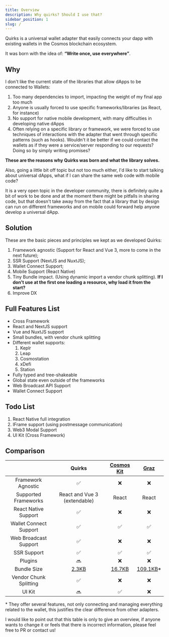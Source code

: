 ```yaml
---
title: Overview
description: Why quirks? Should I use that?
sidebar_position: 1
slug: /
---
```


Quirks is a universal wallet adapter that easily connects your dapp with existing wallets in the Cosmos blockchain ecosystem.

It was born with the idea of: **“Write once, use everywhere”**.

## Why

I don't like the current state of the libraries that allow dApps to be connected to Wallets:

1. Too many dependencies to import, impacting the weight of my final app too much
2. Anyone is usually forced to use specific frameworks/libraries (as React, for instance)
3. No support for native mobile development, with many difficulties in developing native dApps
4. Often relying on a specific library or framework, we were forced to use techniques of interactions with the adapter that went through specific patterns (such as hooks). Wouldn't it be better if we could contact the wallets as if they were a service/server responding to our requests? Doing so by simply writing promises?

**These are the reasons why Quirks was born and what the library solves.**

Also, going a little bit off topic but not too much either, I'd like to start talking about universal dApps, what if I can share the same web code with mobile code?

It is a very open topic in the developer community, there is definitely quite a bit of work to be done and at the moment there might be pitfalls in sharing code, but that doesn't take away from the fact that a library that by design can run on different frameworks and on mobile could forward help anyone develop a universal dApp.

## Solution

These are the basic pieces and principles we kept as we developed Quirks:

1. Framework agnostic (Support for React and Vue 3, more to come in the next future);
2. SSR Support (NextJS and NuxtJS);
3. Wallet Connect Support;
4. Mobile Support (React Native)
5. Tiny Bundle impact. (Using dynamic import a vendor chunk splitting). **If I don't use at the first one loading a resource, why load it from the start?**
6. Improve DX

## Full Features List

- Cross Framework
- React and NextJS support
- Vue and NuxtJS support
- Small bundles, with vendor chunk splitting
- Different wallet supports:
  1. Keplr
  2. Leap
  3. Cosmostation
  4. xDefi
  5. Station
- Fully typed and tree-shakeable
- Global state even outside of the frameworks
- Web Broadcast API Support
- Wallet Connect Support

## Todo List

1. React Native full integration
2. IFrame support (using postmessage communication)
3. Web3 Modal Support
4. UI Kit (Cross Framework)

## Comparison

|                        |                             Quirks                             |                  [Cosmos Kit](https://cosmoskit.com/)                   |                 [Graz](https://graz.sh/)                 |
| :--------------------: | :------------------------------------------------------------: | :---------------------------------------------------------------------: | :------------------------------------------------------: |
|   Framework Agnostic   |                               ✅                               |                                   ❌                                    |                            ❌                            |
|  Supported Frameworks  |                  React and Vue 3 (extendable)                  |                                  React                                  |                          React                           |
|  React Native Support  |                               ✅                               |                                   ❌                                    |                            ❌                            |
| Wallet Connect Support |                               ✅                               |                                   ✅                                    |                            ✅                            |
| Web Broadcast Support  |                               ✅                               |                                   ❌                                    |                            ❌                            |
|      SSR Support       |                               ✅                               |                                   ✅                                    |                            ✅                            |
|        Plugins         |                               🔜                               |                                   ❌                                    |                            ❌                            |
|      Bundle Size       | [2.3KB](https://bundlephobia.com/package/@quirks/react@0.3.10) | [16.7KB](https://bundlephobia.com/package/@cosmos-kit/react-lite@2.5.9) | [109.1KB](https://bundlephobia.com/package/graz@0.1.1)\* |
| Vendor Chunk Splitting |                               ✅                               |                                   ❌                                    |                            ❌                            |
|         UI Kit         |                               🔜                               |                                   ✅                                    |                            ❌                            |

\* They offer several features, not only connecting and managing everything related to the wallet, this justifies the clear difference from other adapters.

I would like to point out that this table is only to give an overview, if anyone wants to change it or feels that there is incorrect information, please feel free to PR or contact us!
